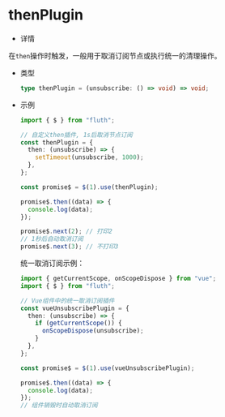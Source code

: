 # thenPlugin

- 详情

在`then`操作时触发，一般用于取消订阅节点或执行统一的清理操作。

- 类型

  ```typescript
  type thenPlugin = (unsubscribe: () => void) => void;
  ```

- 示例

  ```typescript
  import { $ } from "fluth";

  // 自定义then插件, 1s后取消节点订阅
  const thenPlugin = {
    then: (unsubscribe) => {
      setTimeout(unsubscribe, 1000);
    },
  };

  const promise$ = $(1).use(thenPlugin);

  promise$.then((data) => {
    console.log(data);
  });

  promise$.next(2); // 打印2
  // 1秒后自动取消订阅
  promise$.next(3); // 不打印3
  ```

  统一取消订阅示例：

  ```typescript
  import { getCurrentScope, onScopeDispose } from "vue";
  import { $ } from "fluth";

  // Vue组件中的统一取消订阅插件
  const vueUnsubscribePlugin = {
    then: (unsubscribe) => {
      if (getCurrentScope()) {
        onScopeDispose(unsubscribe);
      }
    },
  };

  const promise$ = $(1).use(vueUnsubscribePlugin);

  promise$.then((data) => {
    console.log(data);
  });
  // 组件销毁时自动取消订阅
  ```
